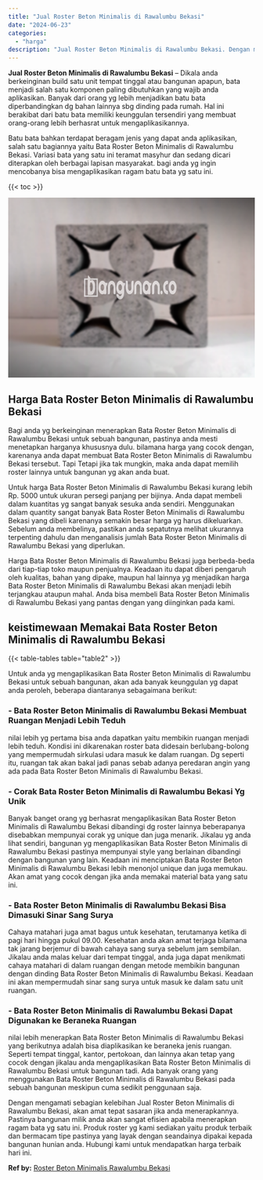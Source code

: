 ```yaml
---
title: "Jual Roster Beton Minimalis di Rawalumbu Bekasi"
date: "2024-06-23"
categories: 
  - "harga"
description: "Jual Roster Beton Minimalis di Rawalumbu Bekasi. Dengan mengamati sebagian kelebihan Jual Roster Beton Minimalis di Rawalumbu Bekasi, akan amat tepat sasaran..."
---
```


**Jual Roster Beton Minimalis di Rawalumbu Bekasi** – Dikala anda berkeinginan build satu unit tempat tinggal atau bangunan apapun, bata menjadi salah satu komponen paling dibutuhkan yang wajib anda aplikasikan. Banyak dari orang yg lebih menjadikan batu bata diperbandingkan dg bahan lainnya sbg dinding pada rumah. Hal ini berakibat dari batu bata memiliki keunggulan tersendiri yang membuat orang-orang lebih berhasrat untuk mengaplikasikannya.

Batu bata bahkan terdapat beragam jenis yang dapat anda aplikasikan, salah satu bagiannya yaitu Bata Roster Beton Minimalis di Rawalumbu Bekasi. Variasi bata yang satu ini teramat masyhur dan sedang dicari diterapkan oleh berbagai lapisan masyarakat. bagi anda yg ingin mencobanya bisa mengaplikasikan ragam batu bata yg satu ini.

{{< toc >}}

![Jual Roster Beton Minimalis di Rawalumbu Bekasi](/images/bata-roster-minimalis-22.png)

## Harga Bata Roster Beton Minimalis di Rawalumbu Bekasi

Bagi anda yg berkeinginan menerapkan Bata Roster Beton Minimalis di Rawalumbu Bekasi untuk sebuah bangunan, pastinya anda mesti menetapkan harganya khususnya dulu. bilamana harga yang cocok dengan, karenanya anda dapat membuat Bata Roster Beton Minimalis di Rawalumbu Bekasi tersebut. Tapi Tetapi jika tak mungkin, maka anda dapat memilih roster lainnya untuk bangunan yg akan anda buat.

Untuk harga Bata Roster Beton Minimalis di Rawalumbu Bekasi kurang lebih Rp. 5000 untuk ukuran persegi panjang per bijinya. Anda dapat membeli dalam kuantitas yg sangat banyak sesuka anda sendiri. Menggunakan dalam quantity sangat banyak Bata Roster Beton Minimalis di Rawalumbu Bekasi yang dibeli karenanya semakin besar harga yg harus dikeluarkan. Sebelum anda membelinya, pastikan anda sepatutnya melihat ukurannya terpenting dahulu dan menganalisis jumlah Bata Roster Beton Minimalis di Rawalumbu Bekasi yang diperlukan.

Harga Bata Roster Beton Minimalis di Rawalumbu Bekasi juga berbeda-beda dari tiap-tiap toko maupun penjualnya. Keadaan itu dapat diberi pengaruh oleh kualitas, bahan yang dipake, maupun hal lainnya yg menjadikan harga Bata Roster Beton Minimalis di Rawalumbu Bekasi akan menjadi lebih terjangkau ataupun mahal. Anda bisa membeli Bata Roster Beton Minimalis di Rawalumbu Bekasi yang pantas dengan yang diinginkan pada kami.

## keistimewaan Memakai Bata Roster Beton Minimalis di Rawalumbu Bekasi

{{< table-tables table="table2" >}}

Untuk anda yg mengaplikasikan Bata Roster Beton Minimalis di Rawalumbu Bekasi untuk sebuah bangunan, akan ada banyak keunggulan yg dapat anda peroleh, beberapa diantaranya sebagaimana berikut:

### \- Bata Roster Beton Minimalis di Rawalumbu Bekasi Membuat Ruangan Menjadi Lebih Teduh

nilai lebih yg pertama bisa anda dapatkan yaitu membikin ruangan menjadi lebih teduh. Kondisi ini dikarenakan roster bata didesain berlubang-bolong yang mempermudah sirkulasi udara masuk ke dalam ruangan. Dg seperti itu, ruangan tak akan bakal jadi panas sebab adanya peredaran angin yang ada pada Bata Roster Beton Minimalis di Rawalumbu Bekasi.

### \- Corak Bata Roster Beton Minimalis di Rawalumbu Bekasi Yg Unik

Banyak banget orang yg berhasrat mengaplikasikan Bata Roster Beton Minimalis di Rawalumbu Bekasi dibandingi dg roster lainnya beberapanya disebabkan mempunyai corak yg unique dan juga menarik. Jikalau yg anda lihat sendiri, bangunan yg mengaplikasikan Bata Roster Beton Minimalis di Rawalumbu Bekasi pastinya mempunyai style yang berlainan dibandingi dengan bangunan yang lain. Keadaan ini menciptakan Bata Roster Beton Minimalis di Rawalumbu Bekasi lebih menonjol unique dan juga memukau. Akan amat yang cocok dengan jika anda memakai material bata yang satu ini.

### \- Bata Roster Beton Minimalis di Rawalumbu Bekasi Bisa Dimasuki Sinar Sang Surya

Cahaya matahari juga amat bagus untuk kesehatan, terutamanya ketika di pagi hari hingga pukul 09.00. Kesehatan anda akan amat terjaga bilamana tak jarang berjemur di bawah cahaya sang surya sebelum jam sembilan. Jikalau anda malas keluar dari tempat tinggal, anda juga dapat menikmati cahaya matahari di dalam ruangan dengan metode membikin bangunan dengan dinding Bata Roster Beton Minimalis di Rawalumbu Bekasi. Keadaan ini akan mempermudah sinar sang surya untuk masuk ke dalam satu unit ruangan.

### \- Bata Roster Beton Minimalis di Rawalumbu Bekasi Dapat Digunakan ke Beraneka Ruangan

nilai lebih menerapkan Bata Roster Beton Minimalis di Rawalumbu Bekasi yang berikutnya adalah bisa diaplikasikan ke beraneka jenis ruangan. Seperti tempat tinggal, kantor, pertokoan, dan lainnya akan tetap yang cocok dengan jikalau anda mengaplikasikan Bata Roster Beton Minimalis di Rawalumbu Bekasi untuk bangunan tadi. Ada banyak orang yang menggunakan Bata Roster Beton Minimalis di Rawalumbu Bekasi pada sebuah bangunan meskipun cuma sedikit penggunaan saja.

Dengan mengamati sebagian kelebihan Jual Roster Beton Minimalis di Rawalumbu Bekasi, akan amat tepat sasaran jika anda menerapkannya. Pastinya bangunan milik anda akan sangat efisien apabila menerapkan ragam bata yg satu ini. Produk roster yg kami sediakan yaitu produk terbaik dan bermacam tipe pastinya yang layak dengan seandainya dipakai kepada bangunan hunian anda. Hubungi kami untuk mendapatkan harga terbaik hari ini.

**Ref by:** [Roster Beton Minimalis Rawalumbu Bekasi](https://id.wikipedia.org/wiki/Roster)
